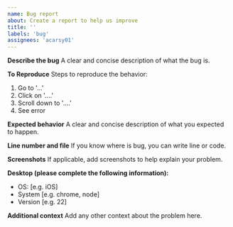 ```yaml
---
name: Bug report
about: Create a report to help us improve
title: ''
labels: 'bug'
assignees: 'acarsy01'
---
```


**Describe the bug**
A clear and concise description of what the bug is.

**To Reproduce**
Steps to reproduce the behavior:
1. Go to '...'
2. Click on '....'
3. Scroll down to '....'
4. See error

**Expected behavior**
A clear and concise description of what you expected to happen.

**Line number and file**
If you know where is bug, you can write line or code.

**Screenshots**
If applicable, add screenshots to help explain your problem.

**Desktop (please complete the following information):**
 - OS: [e.g. iOS]
 - System [e.g. chrome, node]
 - Version [e.g. 22]

**Additional context**
Add any other context about the problem here.
